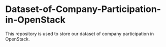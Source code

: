 # Dataset-of-Company-Participation-in-OpenStack
This repository is used to store our dataset of company participation in OpenStack. 

